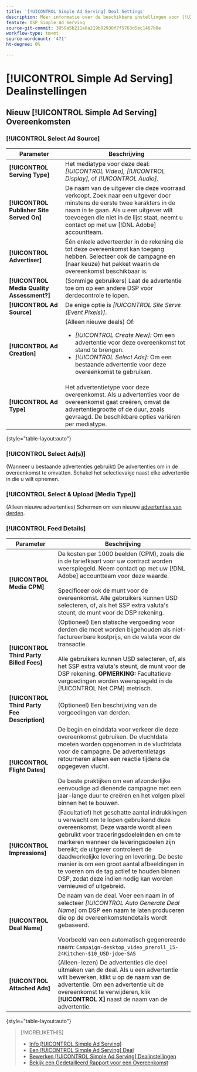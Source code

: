 ```yaml
---
title: '[!UICONTROL Simple Ad Serving] Deal Settings'
description: Meer informatie over de beschikbare instellingen voor [!UICONTROL Simple Ad Serving] deals.
feature: DSP Simple Ad Serving
source-git-commit: 3059a5b211a8a219b02930f7f5763d5ec1467b8e
workflow-type: tm+mt
source-wordcount: '471'
ht-degree: 0%

---
```


# [!UICONTROL Simple Ad Serving] Dealinstellingen

## Nieuw [!UICONTROL Simple Ad Serving] Overeenkomsten

### [!UICONTROL Select Ad Source]

| Parameter | Beschrijving |
|-----------|-------------|
| **[!UICONTROL Serving Type]** | Het mediatype voor deze deal: *[!UICONTROL Video],* *[!UICONTROL Display],* of *[!UICONTROL Audio].* |
| **[!UICONTROL Publisher Site Served On]** | De naam van de uitgever die deze voorraad verkoopt. Zoek naar een uitgever door minstens de eerste twee karakters in de naam in te gaan. Als u een uitgever wilt toevoegen die niet in de lijst staat, neemt u contact op met uw [!DNL Adobe] accountteam. |
| **[!UICONTROL Advertiser]** | Één enkele adverteerder in de rekening die tot deze overeenkomst kan toegang hebben. Selecteer ook de campagne en (naar keuze) het pakket waarin de overeenkomst beschikbaar is. |
| **[!UICONTROL Media Quality Assessment?]** | (Sommige gebruikers) Laat de advertentie toe om op een andere DSP voor derdecontrole te lopen. <!-- Who can select this? It's disabled for me. Need to see if there are additional fields when this is enabled. --> |
| **[!UICONTROL Ad Source]** | De enige optie is *[!UICONTROL Site Serve (Event Pixels)]*. |
| **[!UICONTROL Ad Creation]** | (Alleen nieuwe deals) Of:<ul><li>*[!UICONTROL Create New]:* Om een advertentie voor deze overeenkomst tot stand te brengen.</li><li>*[!UICONTROL Select Ads]:* Om een bestaande advertentie voor deze overeenkomst te gebruiken.</li></ul> |
| **[!UICONTROL Ad Type]** | Het advertentietype voor deze overeenkomst. Als u advertenties voor de overeenkomst gaat creëren, omvat de advertentiegrootte of de duur, zoals gevraagd. De beschikbare opties variëren per mediatype. |

{style=&quot;table-layout:auto&quot;}

### [!UICONTROL Select Ad(s)]

(Wanneer u bestaande advertenties gebruikt) De advertenties om in de overeenkomst te omvatten. Schakel het selectievakje naast elke advertentie in die u wilt opnemen.

### [!UICONTROL Select & Upload [Media Type]]

(Alleen nieuwe advertenties) Schermen om een nieuwe [advertenties van derden](/help/dsp/campaign-management/ads/ad-create-multiple.md).

### [!UICONTROL Feed Details]

| Parameter | Beschrijving |
|-----------|-------------|
| **[!UICONTROL Media CPM]** | De kosten per 1000 beelden (CPM), zoals die in de tariefkaart voor uw contract worden weerspiegeld. Neem contact op met uw [!DNL Adobe] accountteam voor deze waarde. <br><br>Specificeer ook de munt voor de overeenkomst. Alle gebruikers kunnen USD selecteren, of, als het SSP extra valuta&#39;s steunt, de munt voor de DSP rekening. |
| **[!UICONTROL Third Party Billed Fees]** | (Optioneel) Een statische vergoeding voor derden die moet worden bijgehouden als niet-factureerbare kostprijs, en de valuta voor de transactie.<br><br>Alle gebruikers kunnen USD selecteren, of, als het SSP extra valuta&#39;s steunt, de munt voor de DSP rekening. **OPMERKING:** Facultatieve vergoedingen worden weerspiegeld in de [!UICONTROL Net CPM] metrisch. |
| **[!UICONTROL Third Party Fee Description]** | (Optioneel) Een beschrijving van de vergoedingen van derden. |
| **[!UICONTROL Flight Dates]** | De begin en einddata voor verkeer die deze overeenkomst gebruiken. De vluchtdata moeten worden opgenomen in de vluchtdata voor de campagne. De advertentietags retourneren alleen een reactie tijdens de opgegeven vlucht.<br><br> De beste praktijken om een afzonderlijke eenvoudige ad dienende campagne met een jaar-lange duur te creëren en het volgen pixel binnen het te bouwen. |
| **[!UICONTROL Impressions]** | (Facultatief) het geschatte aantal indrukkingen u verwacht om te lopen gebruikend deze overeenkomst. Deze waarde wordt alleen gebruikt voor traceringsdoeleinden en om te markeren wanneer de leveringsdoelen zijn bereikt; de uitgever controleert de daadwerkelijke levering en levering. De beste manier is om een groot aantal afbeeldingen in te voeren om de tag actief te houden binnen DSP, zodat deze indien nodig kan worden vernieuwd of uitgebreid. |
| **[!UICONTROL Deal Name]** | De naam van de deal. Voer een naam in of selecteer *[!UICONTROL Auto Generate Deal Name]* om DSP een naam te laten produceren die op de overeenkomstendetails wordt gebaseerd.<br><br>Voorbeeld van een automatisch gegenereerde naam: `Campaign-desktop_video_preroll_15-24Kitchen-$10_USD-jdoe-SAS` |
| **[!UICONTROL Attached Ads]** | (Alleen-lezen) De advertenties die deel uitmaken van de deal. Als u een advertentie wilt bewerken, klikt u op de naam van de advertentie. Om een advertentie uit de overeenkomst te verwijderen, klik **[!UICONTROL X]** naast de naam van de advertentie. |

{style=&quot;table-layout:auto&quot;}

<!-- 
## Existing Simple Ad Serving Deals

Changes aren't applied retroactively.
-->

<!-- completely different settings layout, so need a separate section for them -->

<!-- From Abhinav: Editable fields are Name, Start & End date, Impressions & CPM. Changes are not applied retroactively.

But I see:

| Parameter | Description |
|-----------|-------------|

| **[!UICONTROL Are you using Deal ID?] | (Read-only) Whether the deal was set up as a [!UICONTROL Deal ID] (*[!DNL Yes]*)  or a [!UICONTROL Simple Ad Serving] deal (*[!DNL No]*). |
| **[!UICONTROL Inventory Type] | (Read-only) The inventory type for the deal. |
| **[!UICONTROL Feed Name] | The name of the [!UICONTROL Simple Ad Serving] deal. |
| **[!UICONTROL Publisher Ad Server] | (Read-only)  |
| **[!UICONTROL Publisher maximum ad length] | The maximum length of the ad, per the publisher. |
| **[!UICONTROL Publisher minimum ad length] | The minimum length of the ad, per the publisher. |
| **[!UICONTROL Fill Type] | (Read-only)  |
| **[!UICONTROL Contracted CPM] | This field is required if billing through TubeMogul, but enter your CPM in this field to track your actual spend. |
| **[!UICONTROL 3rd party technology CPM] | (Optional)  |
| **[!UICONTROL Planned Flight Dates] | The beginning and end dates for the deal flight. These dates don't control ad delivery but are used to track delivery pacing. **THIS IS CONTRARY TO WHAT THE NEW DEAL SETTINGS ABOVE, FROM ABHINAV, SAY**> |
| **[!UICONTROL Target Impressions] | (Optional) The estimated number of impressions you expect to run using this deal. This value is used for tracking purposes only and to flag when delivery goals are met; the publisher controls actual ad delivery. The best practice is to enter a high number of impressions to keep the tag active within DSP so it can be renewed or extended if needed. |
 -->

>[!MORELIKETHIS]
>
>* [Info [!UICONTROL Simple Ad Serving]](simple-deal-about.md)
>* [Een [!UICONTROL Simple Ad Serving] Deal](simple-deal-create.md)
>* [Bewerken [!UICONTROL Simple Ad Serving] Dealinstellingen](simple-deal-edit.md)
>* [Bekijk een Gedetailleerd Rapport voor een Overeenkomst](/help/dsp/inventory/deal-view-report.md)


<!-- add back when reimplemented:
>* [View Event-Tracking Pixels for a [!UICONTROL Simple Ad Serving] Deal](simple-deal-show-pixels.md)
-->

